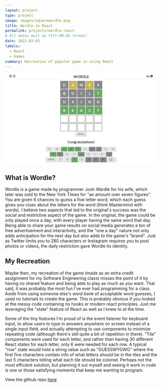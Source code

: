 ```yaml
---
layout: project
type: project
image: images/squarewordle.png
title: Wordle in React
permalink: projects/wordle-react
# All dates must be YYYY-MM-DD format!
date: 2022-03-03
labels:
  - React
  - Games
summary: Recreation of popular game in using React
---
```


<img class="ui image" src="../images/wordle.png">

## What is Wordle?

Wordle is a game made by programmer Josh Wardle for his wife, which later was sold to the New York Times for "an amount over seven figures”. You are given 6 chances to guess a five letter word, which each guess gives you clues about the letters for the word (think Mastermind with words). I believe two aspects that led to the original's success was the social and restrictive aspect of the game. In the original, the game could be only played once a day, with every player having the same word that day. Being able to share your game results on social media generates a ton of free advertisement and interactivity, and the "one a day" nature not only adds anticipation for the next day but also adds to the game's "brand". Just as Twitter limits you to 280 characters or Instagram requires you to post photos or videos, the daily restriction gave Wordle its identity.

## My Recreation

Maybe then, my recreation of the game (made as an extra credit assignment for my Software Engineering class) misses the point of it by having no shared feature and being able to play as much as you want. That said, it was probably the most fun I've ever had programming for a class. Aside from using someone else's word bank of acceptable word guesses, I used no tutorials to create the game. This is probably obvious if you looked at the messy code containing no hooks or modern react principles. Just me leveraging the "state" feature of React as well as I knew to at the time.

Some of the tiny features I'm proud of is the event listener for keyboard input, to allow users to type in answers anywhere on screen instead of a single input field, and actually attempting to use components to minimize repeating code (although there's still quite a bit of repetition in there). "Tile" components were used for each letter, and rather than having 30 different React states for each letter, only 6 were needed for each row. A typical "row" state would hold a string value such as "GUESSWYGWG" where the first five characters contain info of what letters should be in the tiles and the last 5 characters telling what each tile should be colored. Perhaps not the most efficient solution, but planning it out myself and seeing it work in code is one or those satisfying moments that keep me wanting to program.

View the github repo <a href="https://github.com/donmaddock/wordle-react">here</a>
